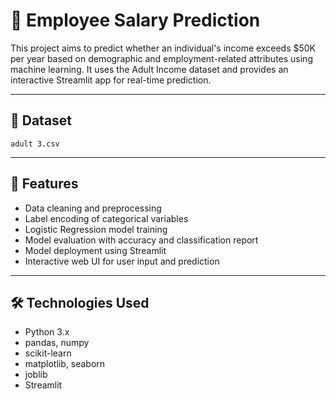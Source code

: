 # 💼 Employee Salary Prediction

This project aims to predict whether an individual's income exceeds $50K per year based on demographic and employment-related attributes using machine learning. It uses the Adult Income dataset and provides an interactive Streamlit app for real-time prediction.

---

## 📂 Dataset
 `adult 3.csv`

---

## 🚀 Features
- Data cleaning and preprocessing
- Label encoding of categorical variables
- Logistic Regression model training
- Model evaluation with accuracy and classification report
- Model deployment using Streamlit
- Interactive web UI for user input and prediction

---

## 🛠️ Technologies Used
- Python 3.x
- pandas, numpy
- scikit-learn
- matplotlib, seaborn
- joblib
- Streamlit


